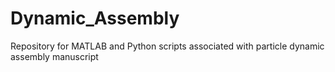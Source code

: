 # Dynamic_Assembly
Repository for MATLAB and Python scripts associated with particle dynamic assembly manuscript
